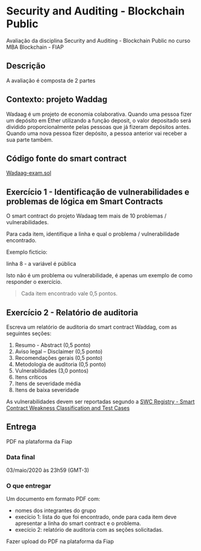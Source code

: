 # Security and Auditing - Blockchain Public
Avaliação da disciplina Security and Auditing - Blockchain Public no curso MBA Blockchain - FIAP

## Descrição
A avaliação é composta de 2 partes

## Contexto: projeto Waddag

Wadaag é um projeto de economia colaborativa. Quando uma pessoa fizer um depósito em Ether utilizando a função deposit, o valor depositado será dividido proporcionalmente pelas pessoas que já fizeram depósitos antes. Quando uma nova pessoa fizer depósito, a pessoa anterior vai receber a sua parte também.

## Código fonte do smart contract
[Wadaag-exam.sol](Wadaag-exam.sol)

## Exercício 1 - Identificação de vulnerabilidades e problemas de lógica em Smart Contracts

O smart contract do projeto Wadaag tem mais de 10 problemas / vulnerabilidades.

Para cada item, identifique a linha e qual o problema / vulnerabilidade encontrado.

Exemplo ficticio:

linha 8 - a variável é pública

Isto não é um problema ou vulnerabilidade, é apenas um exemplo de como responder o exercício.

> Cada item encontrado vale 0,5 pontos.

## Exercício 2 - Relatório de auditoria

Escreva um relatório de auditoria do smart contract Waddag, com as seguintes seções:

1. Resumo - Abstract (0,5 ponto)
2. Aviso legal – Disclaimer (0,5 ponto)
3. Recomendações gerais (0,5 ponto)
4. Metodologia de auditoria (0,5 ponto)
5. Vulnerabilidades (3,0 pontos)
  1. Itens críticos
  2. Itens de severidade média
  3. Itens de baixa severidade 

As vulnerabilidades devem ser reportadas segundo a [SWC Registry - Smart Contract Weakness Classification and Test Cases](https://swcregistry.io/)

## Entrega
PDF na plataforma da Fiap

### Data final
03/maio/2020 às 23h59 (GMT-3)

### O que entregar

Um documento em formato PDF com:

- nomes dos integrantes do grupo
- execício 1: lista do que foi encontrado, onde para cada item deve apresentar a linha do smart contract e o problema.
- execício 2: relatório de auditoria com as seções solicitadas. 

Fazer upload do PDF na plataforma da Fiap
